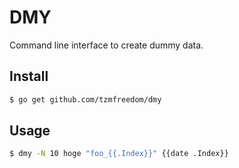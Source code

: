 # DMY

Command line interface to create dummy data.

## Install

```bash
$ go get github.com/tzmfreedom/dmy
```

## Usage

```bash
$ dmy -N 10 hoge "foo_{{.Index}}" {{date .Index}}
```